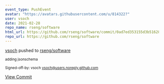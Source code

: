 ```yaml
---
event_type: PushEvent
avatar: "https://avatars.githubusercontent.com/u/814322?"
user: vsoch
date: 2021-02-28
repo_name: rseng/software
html_url: https://github.com/rseng/software/commit/0ad7ed353155d3b51628d889f992c8ddd8be03d3
repo_url: https://github.com/rseng/software
---
```


<a href='https://github.com/vsoch' target='_blank'>vsoch</a> pushed to <a href='https://github.com/rseng/software' target='_blank'>rseng/software</a>

<small>adding jsonschema

Signed-off-by: vsoch <vsoch@users.noreply.github.com></small>

<a href='https://github.com/rseng/software/commit/0ad7ed353155d3b51628d889f992c8ddd8be03d3' target='_blank'>View Commit</a>